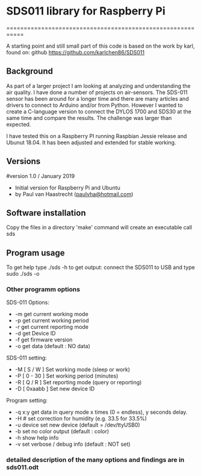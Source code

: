 # SDS011 library for Raspberry Pi
===========================================================

A starting point and still small part of this code is based on the work
by karl, found on:  github https://github.com/karlchen86/SDS011

## Background
As part of a larger project I am looking at analyzing and understanding the air quality.
I have done a number of projects on air-sensors. The SDS-011 sensor has been around for a
longer time and there are many articles and drivers to connect to Arduino and/or from Python.
However I wanted to create a C-language version to connect the DYLOS 1700 and SDS30 at the same
time and compare the results. The challenge was larger than expected.

I have tested this on a Raspberry PI running Raspbian Jessie release and Ubunut 18.04. It has been
adjusted and extended for stable working.

## Versions
#version 1.0   /  January 2019
 * Initial version for Raspberry Pi and Ubuntu
 * by Paul van Haastrecht (paulvha@hotmail.com)

## Software installation

Copy the files in a directory
'make' command will create an executable call sds

## Program usage

To get help type ./sds -h
to get output: connect the SDS011 to USB and type sudo ./sds -o

### Other programm options

SDS-011 Options:

* -m    get current working mode
* -p    get current working period
* -r    get current reporting mode
* -d    get Device ID
* -f    get firmware version
* -o    get data  (default : NO data)

SDS-011 setting:

* -M [ S / W  ]   Set working mode (sleep or work)
* -P  [ 0 - 30 ]  Set working period (minutes)
* -R [ Q / R  ]   Set reporting mode (query or reporting)
* -D [ 0xaabb ]   Set new device ID

Program setting:

* -q x:y        get data in query mode x times (0 = endless), y seconds delay.
* -H #          set correction for humidity (e.g. 33.5 for 33.5%)
* -u device     set new device                     (default = /dev/ttyUSB0)
* -b            set no color output              (default : color)
* -h            show help info
* -v            set verbose / debug info     (default : NOT set)

### detailed description of the many options and findings are in sds011.odt
